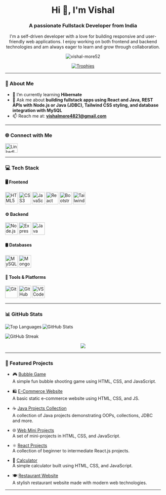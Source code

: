 <h1 align="center">Hi 👋, I'm Vishal</h1>
<h3 align="center">A passionate Fullstack Developer from India</h3>

<p align="center">
  I'm a self-driven developer with a love for building responsive and user-friendly web applications. I enjoy working on both frontend and backend technologies and am always eager to learn and grow through collaboration.
</p>

<p align="center">
  <img src="https://komarev.com/ghpvc/?username=vishal-more52&label=Profile%20views&color=0e75b6&style=flat" alt="vishal-more52" />
</p>

<p align="center">
  <a href="https://github.com/ryo-ma/github-profile-trophy">
    <img src="https://github-profile-trophy.vercel.app/?username=vishal-more52&theme=tokyonight&margin-w=15&margin-h=15" alt="Trophies" />
  </a>
</p>

---

### 🚀 About Me

- 🌱 I’m currently learning **Hibernate**  
- 💬 Ask me about **building fullstack apps using React and Java, REST APIs with Node.js or Java (JDBC), Tailwind CSS styling, and database integration with MySQL**  
- 📫 Reach me at: **vishalmore4821@gmail.com**

---

### 🌐 Connect with Me

<p align="left">
  <a href="https://www.linkedin.com/in/vishalmore07/" target="blank">
    <img align="center" src="https://raw.githubusercontent.com/rahuldkjain/github-profile-readme-generator/master/src/images/icons/Social/linked-in-alt.svg" alt="LinkedIn" height="30" width="40" />
  </a>
</p>

---

### 💻 Tech Stack

#### 🖥️ Frontend
<p align="left">
  <img src="https://cdn.jsdelivr.net/gh/devicons/devicon/icons/html5/html5-original.svg" alt="HTML5" width="40" height="40"/>
  <img src="https://cdn.jsdelivr.net/gh/devicons/devicon/icons/css3/css3-original.svg" alt="CSS3" width="40" height="40"/>
  <img src="https://cdn.jsdelivr.net/gh/devicons/devicon/icons/javascript/javascript-original.svg" alt="JavaScript" width="40" height="40"/>
  <img src="https://cdn.jsdelivr.net/gh/devicons/devicon/icons/react/react-original.svg" alt="React" width="40" height="40"/>
  <img src="https://cdn.jsdelivr.net/gh/devicons/devicon/icons/bootstrap/bootstrap-original.svg" alt="Bootstrap" width="40" height="40"/>
  <img src="https://www.vectorlogo.zone/logos/tailwindcss/tailwindcss-icon.svg" alt="Tailwind CSS" width="40" height="40"/>
</p>

#### ⚙️ Backend
<p align="left">
  <img src="https://cdn.jsdelivr.net/gh/devicons/devicon/icons/nodejs/nodejs-original.svg" alt="Node.js" width="40" height="40"/>
  <img src="https://cdn.jsdelivr.net/gh/devicons/devicon/icons/express/express-original.svg" alt="Express.js" width="40" height="40" style="background-color:white;"/>
  <img src="https://cdn.jsdelivr.net/gh/devicons/devicon/icons/java/java-original.svg" alt="Java" width="40" height="40"/>
</p>

#### 🛢️ Databases
<p align="left">
  <img src="https://cdn.jsdelivr.net/gh/devicons/devicon/icons/mysql/mysql-original.svg" alt="MySQL" width="40" height="40"/>
  <img src="https://cdn.jsdelivr.net/gh/devicons/devicon/icons/mongodb/mongodb-original.svg" alt="MongoDB" width="40" height="40"/>
</p>

#### 🔧 Tools & Platforms
<p align="left">
  <img src="https://cdn.jsdelivr.net/gh/devicons/devicon/icons/git/git-original.svg" alt="Git" width="40" height="40"/>
  <img src="https://cdn.jsdelivr.net/gh/devicons/devicon/icons/github/github-original.svg" alt="GitHub" width="40" height="40"/>
  <img src="https://cdn.jsdelivr.net/gh/devicons/devicon/icons/vscode/vscode-original.svg" alt="VSCode" width="40" height="40"/>
</p>

---

### 📊 GitHub Stats

<p>
  <img align="left" src="https://github-readme-stats.vercel.app/api/top-langs?username=vishal-more52&show_icons=true&locale=en&layout=compact" alt="Top Languages" />
</p>

<p>
  <img align="center" src="https://github-readme-stats.vercel.app/api?username=vishal-more52&show_icons=true&locale=en" alt="GitHub Stats" />
</p>

<p>
  <img align="center" src="https://github-readme-streak-stats.herokuapp.com/?user=vishal-more52" alt="GitHub Streak" />
</p>

<p align="center">
  <img src="https://github-readme-activity-graph.cyclic.app/graph?username=vishal-more52&bg_color=0d1117&color=00ffe4&line=00ffe4&point=ffffff&area=true&hide_border=true"/>
</p>

---

### 🌟 Featured Projects

- 🎮 [Bubble Game](https://github.com/vishal-more52/Bubble-game)  
  A simple fun bubble shooting game using HTML, CSS, and JavaScript.

- 🛍️ [E-Commerce Website](https://github.com/vishal-more52/e-comerce)  
  A basic static e-commerce website using HTML, CSS, and JS.

- ☕ [Java Projects Collection](https://github.com/vishal-more52/Java-Projects)  
  A collection of Java projects demonstrating OOPs, collections, JDBC and more.

- 🌐 [Web Mini Projects](https://github.com/vishal-more52/web-mini-projects)  
  A set of mini-projects in HTML, CSS, and JavaScript.

- ⚛️ [React Projects](https://github.com/vishal-more52/React_Projects)  
  A collection of beginner to intermediate React.js projects.

- 🧮 [Calculator](https://github.com/vishal-more52/Calculator)  
  A simple calculator built using HTML, CSS, and JavaScript.

- 🍽️ [Restaurant Website](https://github.com/vishal-more52/RresterorentWebsite)  
  A stylish restaurant website made with modern web technologies.

---
